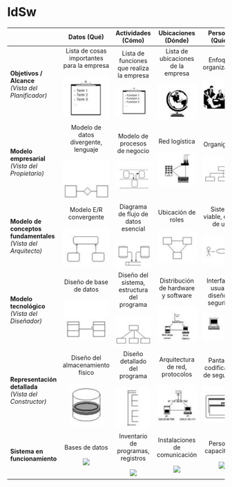 # IdSw

||Datos (Qué)|Actividades (Cómo)|Ubicaciones (Dónde)|Personas (Quién)|Tiempo (Cuándo)|Motivación (Por qué)|
|-|:-:|:-:|:-:|:-:|:-:|:-:|
|**Objetivos / Alcance**<br>*(Vista del Planificador)*|Lista de cosas importantes para la empresa<br><br>![](images/1-1.png)|Lista de funciones que realiza la empresa<br><br>![](images/1-2.png)|Lista de ubicaciones de la empresa<br><br>![](images/1-3.png)|Enfoques organizativos<br><br>![](images/1-4.png)|Calendario maestro de negocios<br><br>![](images/1-5.png)|Visión y misión de la empresa<br><br>![](images/1-6.png)|
|**Modelo empresarial**<br>*(Vista del Propietario)*|Modelo de datos divergente, lenguaje<br><br>![](images/2-1.png)|Modelo de procesos de negocio<br><br>![](images/2-2.png)|Red logística<br><br>![](images/2-3.png)|Organigrama<br><br>![](images/2-4.png)|Diagrama de estados/transiciones<br><br>![](images/2-5.png)|Estrategias, tácticas, políticas y reglas<br><br>![](images/2-6.png)|
|**Modelo de conceptos fundamentales**<br>*(Vista del Arquitecto)*|Modelo E/R convergente<br><br>![](images/3-1.png)|Diagrama de flujo de datos esencial<br><br>![](images/3-2.png)|Ubicación de roles<br><br>![](images/3-3.png)|Sistema viable, casos de uso<br><br>![](images/3-4.png)|Historia de vida de entidades<br><br>![](images/3-5.png)|Modelo de reglas de negocio<br><br>![](images/3-6.png)|
|**Modelo tecnológico**<br>*(Vista del Diseñador)*|Diseño de base de datos<br><br>![](images/4-1.png)|Diseño del sistema, estructura del programa<br><br>![](images/4-2.png)|Distribución de hardware y software<br><br>![](images/4-3.png)|Interfaz de usuario, diseño de seguridad<br><br>![](images/4-4.png)|Procesamiento de eventos<br><br>![](images/4-5.png)|Diseño de reglas de negocio<br><br>![](images/4-6.png)|
|**Representación detallada**<br>*(Vista del Constructor)*|Diseño del almacenamiento físico<br><br>![](images/5-1.png)|Diseño detallado del programa<br><br>![](images/5-2.png)|Arquitectura de red, protocolos<br><br>![](images/5-3.png)|Pantallas, codificación de seguridad<br><br>![](images/5-4.png)|Definición de tiempos<br><br>![](images/5-5.png)|Especificación de reglas, lógica de programa<br><br>![](images/5-6.png)|
|**Sistema en funcionamiento**|Bases de datos<br><br>![](images/6-1.png)|Inventario de programas, registros<br><br>![](images/6-2.png)|Instalaciones de comunicación<br><br>![](images/6-3.png)|Personas capacitadas<br><br>![](images/6-4.png)|Eventos empresariales<br><br>![](images/6-5.png)|Reglas aplicadas<br><br>![](images/6-6.png)|
